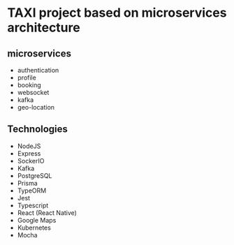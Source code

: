 # TAXI project based on microservices architecture

## microservices
 - authentication
 - profile
 - booking
 - websocket
 - kafka
 - geo-location

## Technologies
 - NodeJS
 - Express
 - SockerIO
 - Kafka
 - PostgreSQL
 - Prisma
 - TypeORM
 - Jest
 - Typescript
 - React (React Native)
 - Google Maps
 - Kubernetes
 - Mocha
